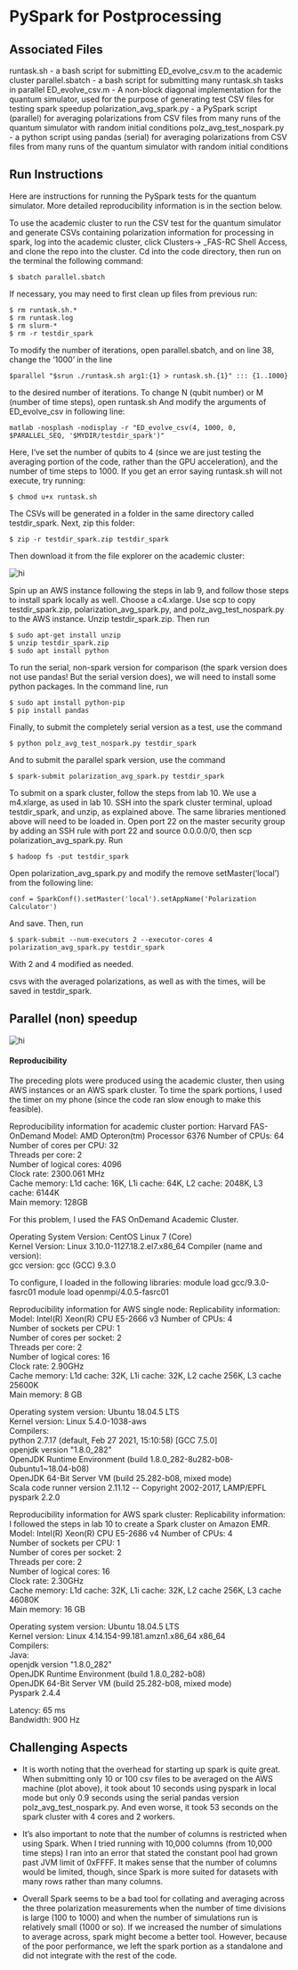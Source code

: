# PySpark for Postprocessing

## Associated Files
runtask.sh - a bash script for submitting ED_evolve_csv.m to the academic cluster
parallel.sbatch - a bash script for submitting many runtask.sh tasks in parallel
ED_evolve_csv.m - A non-block diagonal implementation for the quantum simulator, used for the purpose of generating test CSV files for testing spark speedup
polarization_avg_spark.py - a PySpark script (parallel) for averaging polarizations from CSV files from many runs of the quantum simulator with random initial conditions 
polz_avg_test_nospark.py - a python script using pandas (serial) for averaging polarizations from CSV files from many runs of the quantum simulator with random initial conditions 

## Run Instructions

Here are instructions for running the PySpark tests for the quantum simulator. More detailed reproducibility information is in the section below. 

To use the academic cluster to run the CSV test for the quantum simulator and generate CSVs containing polarization information for processing in spark, log into the academic cluster, click Clusters-> _FAS-RC Shell Access, and clone the repo into the cluster. Cd into the code directory, then run on the terminal the following command:
```
$ sbatch parallel.sbatch
```
If necessary, you may need to first clean up files from previous run:
```
$ rm runtask.sh.*
$ rm runtask.log
$ rm slurm-*
$ rm -r testdir_spark
```
To modify the number of iterations, open parallel.sbatch, and on line 38, change the ‘1000’ in the line 
```
$parallel "$srun ./runtask.sh arg1:{1} > runtask.sh.{1}" ::: {1..1000}
```
to the desired number of iterations. 
To change N (qubit number) or M (number of time steps), open runtask.sh
And modify the arguments of ED_evolve_csv in following line:
```
matlab -nosplash -nodisplay -r "ED_evolve_csv(4, 1000, 0, $PARALLEL_SEQ, '$MYDIR/testdir_spark')"
```
Here, I’ve set the number of qubits to 4 (since we are just testing the averaging portion of the code, rather than the GPU acceleration), and the number of time steps to 1000. If you get an error saying runtask.sh will not execute, try running:
```
$ chmod u+x runtask.sh
```

The CSVs will be generated in a folder in the same directory called testdir_spark. Next, zip this folder:
```
$ zip -r testdir_spark.zip testdir_spark
```
Then download it from the file explorer on the academic cluster: 

<img src="figs/fileexplorer_oncluster.png" alt="hi" class="inline"/>

Spin up an AWS instance following the steps in lab 9, and follow those steps to install spark locally as well. Choose a c4.xlarge. Use scp to copy testdir_spark.zip, polarization_avg_spark.py, and polz_avg_test_nospark.py to the AWS instance. Unzip testdir_spark.zip. Then run
```
$ sudo apt-get install unzip
$ unzip testdir_spark.zip
$ sudo apt install python
```

To run the serial, non-spark version for comparison (the spark version does not use pandas! But the serial version does), we will need to install some python packages. In the command line, run
```
$ sudo apt install python-pip
$ pip install pandas

```

Finally, to submit the completely serial version as a test, use the command
```
$ python polz_avg_test_nospark.py testdir_spark
```
And to submit the parallel spark version, use the command
```
$ spark-submit polarization_avg_spark.py testdir_spark
```
To submit on a spark cluster, follow the steps from lab 10. We use a m4.xlarge, as used in lab 10. SSH into the spark cluster terminal, upload testdir_spark, and unzip, as explained above. The same libraries mentioned above will need to be loaded in. Open port 22 on the master security group by adding an SSH rule with port 22 and source 0.0.0.0/0, then scp polarization_avg_spark.py. 
Run
```
$ hadoop fs -put testdir_spark
```

Open polarization_avg_spark.py and modify the remove setMaster(‘local’) from the following line:
```
conf = SparkConf().setMaster('local').setAppName('Polarization Calculator')
```
And save. 
Then, run
```
$ spark-submit --num-executors 2 --executor-cores 4 polarization_avg_spark.py testdir_spark
```
With 2 and 4 modified as needed. 

csvs with the averaged polarizations, as well as with the times, will be saved in testdir_spark. 

## Parallel (non) speedup
<img src="figs/spark_timing.png" alt="hi" class="inline"/>

#### Reproducibility 

The preceding plots were produced using the academic cluster, then using AWS instances or an AWS spark cluster. To time the spark portions, I used the timer on my phone (since the code ran slow enough to make this feasible). 


Reproducibility information for academic cluster portion: 
Harvard FAS-OnDemand
Model: AMD Opteron(tm) Processor 6376 
Number of CPUs: 64  
Number of cores per CPU: 32  
Threads per core: 2  
Number of logical cores: 4096  
Clock rate: 2300.061 MHz  
Cache memory: L1d cache: 16K, L1i cache: 64K, L2 cache: 2048K, L3 cache: 6144K   
Main memory: 128GB  

For this problem, I used the FAS OnDemand Academic Cluster. 

Operating System Version: CentOS Linux 7 (Core)   
Kernel Version: Linux 3.10.0-1127.18.2.el7.x86_64 
Compiler (name and version):   
gcc version: gcc (GCC) 9.3.0  


To configure, I loaded in the following libraries: 
module load gcc/9.3.0-fasrc01
module load openmpi/4.0.5-fasrc01


Reproducibility information for AWS single node:
Replicability information:
Model: Intel(R) Xeon(R) CPU E5-2666 v3
Number of CPUs: 4  
Number of sockets per CPU: 1  
Number of cores per socket: 2  
Threads per core: 2  
Number of logical cores: 16  
Clock rate: 2.90GHz  
Cache memory: L1d cache: 32K, L1i cache: 32K, L2 cache 256K, L3 cache 25600K  
Main memory: 8 GB  

Operating system version: Ubuntu 18.04.5 LTS  
Kernel version: Linux 5.4.0-1038-aws  
Compilers:  
python 2.7.17 (default, Feb 27 2021, 15:10:58) [GCC 7.5.0]  
openjdk version "1.8.0_282"  
OpenJDK Runtime Environment (build 1.8.0_282-8u282-b08-0ubuntu1~18.04-b08)  
OpenJDK 64-Bit Server VM (build 25.282-b08, mixed mode)  
Scala code runner version 2.11.12 -- Copyright 2002-2017, LAMP/EPFL  
pyspark 2.2.0  


Reproducibility information for AWS spark cluster:
Replicability information:
I followed the steps in lab 10 to create a Spark cluster on Amazon EMR.  
Model: Intel(R) Xeon(R) CPU E5-2686 v4
Number of CPUs: 4  
Number of sockets per CPU: 1  
Number of cores per socket: 2  
Threads per core: 2  
Number of logical cores: 16  
Clock rate: 2.30GHz  
Cache memory: L1d cache: 32K, L1i cache: 32K, L2 cache 256K, L3 cache 46080K   
Main memory: 16 GB   

Operating system version: Ubuntu 18.04.5 LTS   
Kernel version: Linux 4.14.154-99.181.amzn1.x86_64 x86_64  
Compilers:  
Java:  
openjdk version "1.8.0_282"  
OpenJDK Runtime Environment (build 1.8.0_282-b08)  
OpenJDK 64-Bit Server VM (build 25.282-b08, mixed mode)  
Pyspark 2.4.4  

Latency:  65 ms  
Bandwidth:  900 Hz  


## Challenging Aspects

- It is worth noting that the overhead for starting up spark is quite great. When submitting only 10 or 100 csv files to be averaged on the AWS machine (plot above), it took about 10 seconds using pyspark in local mode but only 0.9 seconds using the serial pandas version polz_avg_test_nospark.py. And even worse, it took 53 seconds on the spark cluster with 4 cores and 2 workers. 

- It’s also important to note that the number of columns is restricted when using Spark. When I tried running with 10,000 columns (from 10,000 time steps) I ran into an error that stated the constant pool had grown past JVM limit of 0xFFFF. It makes sense that the number of columns would be limited, though, since Spark is more suited for datasets with many rows rather than many columns. 

- Overall Spark seems to be a bad tool for collating and averaging across the three polarization measurements when the number of time divisions is large (100 to 1000) and when the number of simulations run is relatively small (1000 or so). If we increased the number of simulations to average across, spark might become a better tool. However, because of the poor performance, we left the spark portion as a standalone and did not integrate with the rest of the code.

